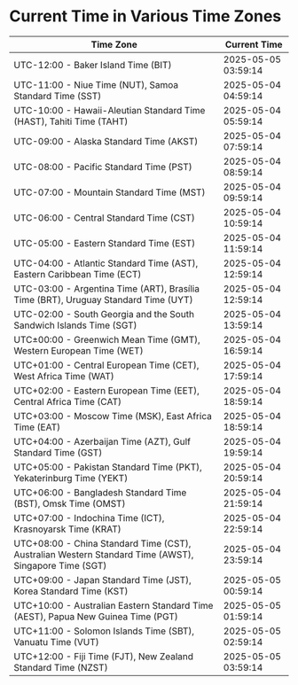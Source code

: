# Current Time in Various Time Zones

| Time Zone | Current Time |
|-----------|--------------|
| UTC-12:00 - Baker Island Time (BIT) | 2025-05-05 03:59:14 |
| UTC-11:00 - Niue Time (NUT), Samoa Standard Time (SST) | 2025-05-04 04:59:14 |
| UTC-10:00 - Hawaii-Aleutian Standard Time (HAST), Tahiti Time (TAHT) | 2025-05-04 05:59:14 |
| UTC-09:00 - Alaska Standard Time (AKST) | 2025-05-04 07:59:14 |
| UTC-08:00 - Pacific Standard Time (PST) | 2025-05-04 08:59:14 |
| UTC-07:00 - Mountain Standard Time (MST) | 2025-05-04 09:59:14 |
| UTC-06:00 - Central Standard Time (CST) | 2025-05-04 10:59:14 |
| UTC-05:00 - Eastern Standard Time (EST) | 2025-05-04 11:59:14 |
| UTC-04:00 - Atlantic Standard Time (AST), Eastern Caribbean Time (ECT) | 2025-05-04 12:59:14 |
| UTC-03:00 - Argentina Time (ART), Brasília Time (BRT), Uruguay Standard Time (UYT) | 2025-05-04 12:59:14 |
| UTC-02:00 - South Georgia and the South Sandwich Islands Time (SGT) | 2025-05-04 13:59:14 |
| UTC±00:00 - Greenwich Mean Time (GMT), Western European Time (WET) | 2025-05-04 16:59:14 |
| UTC+01:00 - Central European Time (CET), West Africa Time (WAT) | 2025-05-04 17:59:14 |
| UTC+02:00 - Eastern European Time (EET), Central Africa Time (CAT) | 2025-05-04 18:59:14 |
| UTC+03:00 - Moscow Time (MSK), East Africa Time (EAT) | 2025-05-04 18:59:14 |
| UTC+04:00 - Azerbaijan Time (AZT), Gulf Standard Time (GST) | 2025-05-04 19:59:14 |
| UTC+05:00 - Pakistan Standard Time (PKT), Yekaterinburg Time (YEKT) | 2025-05-04 20:59:14 |
| UTC+06:00 - Bangladesh Standard Time (BST), Omsk Time (OMST) | 2025-05-04 21:59:14 |
| UTC+07:00 - Indochina Time (ICT), Krasnoyarsk Time (KRAT) | 2025-05-04 22:59:14 |
| UTC+08:00 - China Standard Time (CST), Australian Western Standard Time (AWST), Singapore Time (SGT) | 2025-05-04 23:59:14 |
| UTC+09:00 - Japan Standard Time (JST), Korea Standard Time (KST) | 2025-05-05 00:59:14 |
| UTC+10:00 - Australian Eastern Standard Time (AEST), Papua New Guinea Time (PGT) | 2025-05-05 01:59:14 |
| UTC+11:00 - Solomon Islands Time (SBT), Vanuatu Time (VUT) | 2025-05-05 02:59:14 |
| UTC+12:00 - Fiji Time (FJT), New Zealand Standard Time (NZST) | 2025-05-05 03:59:14 |

